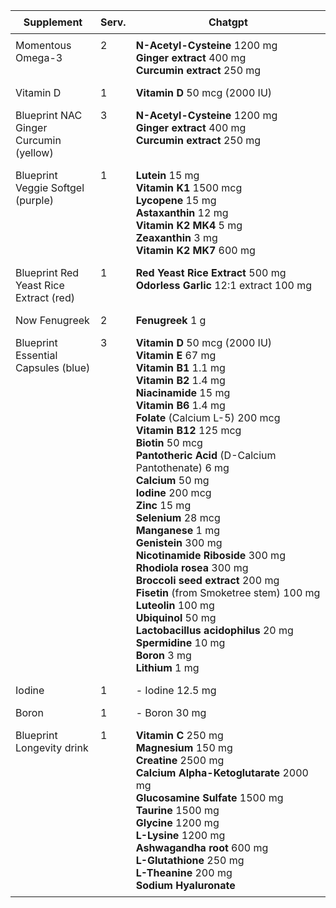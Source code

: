 <style>
        table {
            width: 100%;
            table-layout: fixed;
        }
        td, th {
            vertical-align: top !important;
            word-wrap: break-word;
            padding: 8px;
        }
        /* Set width for first column */
        th:nth-child(1), td:nth-child(1) {
            width: 120px;  /* Approximately 20 characters in most fonts */
        /* Set width for second column */
        th:nth-child(2), td:nth-child(2) {
            width: 40px;  /* Changed from 120px to 40px */
        }
    </style>

    
| **Supplement** | **Serv.** | **Chatgpt** |
|---|---|---|
| Momentous Omega-3 | 2 | **N-Acetyl-Cysteine** 1200 mg<br>**Ginger extract** 400 mg<br>**Curcumin extract** 250 mg |
| Vitamin D | 1 | **Vitamin D** 50 mcg (2000 IU) |
| Blueprint NAC Ginger Curcumin (yellow) | 3 | **N-Acetyl-Cysteine** 1200 mg<br>**Ginger extract** 400 mg<br>**Curcumin extract** 250 mg |
| Blueprint Veggie Softgel (purple) | 1 | **Lutein** 15 mg<br>**Vitamin K1** 1500 mcg<br>**Lycopene** 15 mg<br>**Astaxanthin** 12 mg<br>**Vitamin K2 MK4** 5 mg<br>**Zeaxanthin** 3 mg<br>**Vitamin K2 MK7** 600 mg |
| Blueprint Red Yeast Rice Extract (red) | 1 | **Red Yeast Rice Extract** 500 mg<br>**Odorless Garlic** 12:1 extract 100 mg |
| Now Fenugreek | 2 | **Fenugreek** 1 g |
| Blueprint Essential Capsules (blue) | 3 | **Vitamin D** 50 mcg (2000 IU)<br>**Vitamin E** 67 mg<br>**Vitamin B1** 1.1 mg<br>**Vitamin B2** 1.4 mg<br>**Niacinamide** 15 mg<br>**Vitamin B6** 1.4 mg<br>**Folate** (Calcium L-5) 200 mcg<br>**Vitamin B12** 125 mcg<br>**Biotin** 50 mcg<br>**Pantotheric Acid** (D-Calcium Pantothenate) 6 mg<br>**Calcium** 50 mg<br>**Iodine** 200 mcg<br>**Zinc** 15 mg<br>**Selenium** 28 mcg<br>**Manganese** 1 mg<br>**Genistein** 300 mg<br>**Nicotinamide Riboside** 300 mg<br>**Rhodiola rosea** 300 mg<br>**Broccoli seed extract** 200 mg<br>**Fisetin** (from Smoketree stem) 100 mg<br>**Luteolin** 100 mg<br>**Ubiquinol** 50 mg<br>**Lactobacillus acidophilus** 20 mg<br>**Spermidine** 10 mg<br>**Boron** 3 mg<br>**Lithium** 1 mg |
| Iodine | 1 | - Iodine 12.5 mg |
| Boron | 1 | - Boron 30 mg |
| Blueprint Longevity drink | 1 | **Vitamin C** 250 mg<br>**Magnesium** 150 mg<br>**Creatine** 2500 mg<br>**Calcium Alpha-Ketoglutarate** 2000 mg<br>**Glucosamine Sulfate** 1500 mg<br>**Taurine** 1500 mg<br>**Glycine** 1200 mg<br>**L-Lysine** 1200 mg<br>**Ashwagandha root** 600 mg<br>**L-Glutathione** 250 mg<br>**L-Theanine** 200 mg<br>**Sodium Hyaluronate** |
